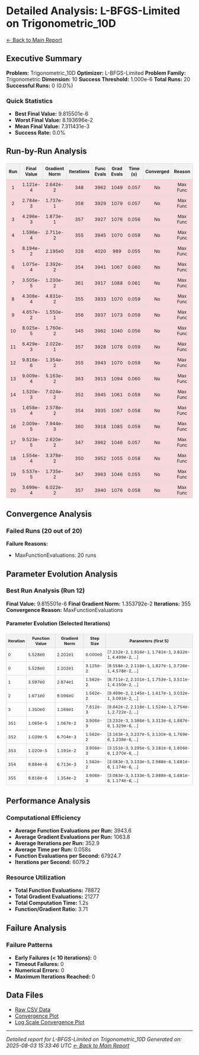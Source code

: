 # Detailed Analysis: L-BFGS-Limited on Trigonometric_10D
[← Back to Main Report](benchmark_report.md)
## Executive Summary
**Problem:** Trigonometric_10D
**Optimizer:** L-BFGS-Limited
**Problem Family:** Trigonometric
**Dimension:** 10
**Success Threshold:** 1.000e-6
**Total Runs:** 20
**Successful Runs:** 0 (0.0%)

### Quick Statistics
* **Best Final Value:** 9.815501e-6
* **Worst Final Value:** 8.193696e-2
* **Mean Final Value:** 7.311431e-3
* **Success Rate:** 0.0%


## Run-by-Run Analysis
<table style="border-collapse: collapse; width: 100%; margin: 20px 0; font-size: 12px;">
<tr style="background-color: #f2f2f2;">
<th style="border: 1px solid #ddd; padding: 6px; text-align: center;">Run</th>
<th style="border: 1px solid #ddd; padding: 6px; text-align: center;">Final Value</th>
<th style="border: 1px solid #ddd; padding: 6px; text-align: center;">Gradient Norm</th>
<th style="border: 1px solid #ddd; padding: 6px; text-align: center;">Iterations</th>
<th style="border: 1px solid #ddd; padding: 6px; text-align: center;">Func Evals</th>
<th style="border: 1px solid #ddd; padding: 6px; text-align: center;">Grad Evals</th>
<th style="border: 1px solid #ddd; padding: 6px; text-align: center;">Time (s)</th>
<th style="border: 1px solid #ddd; padding: 6px; text-align: center;">Converged</th>
<th style="border: 1px solid #ddd; padding: 6px; text-align: center;">Reason</th>
</tr>
<tr style="background-color: #f8d7da;">
<td style="border: 1px solid #ddd; padding: 6px; text-align: center;">1</td>
<td style="border: 1px solid #ddd; padding: 6px; text-align: center;">1.121e-4</td>
<td style="border: 1px solid #ddd; padding: 6px; text-align: center;">2.642e-2</td>
<td style="border: 1px solid #ddd; padding: 6px; text-align: center;">348</td>
<td style="border: 1px solid #ddd; padding: 6px; text-align: center;">3962</td>
<td style="border: 1px solid #ddd; padding: 6px; text-align: center;">1049</td>
<td style="border: 1px solid #ddd; padding: 6px; text-align: center;">0.057</td>
<td style="border: 1px solid #ddd; padding: 6px; text-align: center;">No</td>
<td style="border: 1px solid #ddd; padding: 6px; text-align: center;">Max Func</td>
</tr>
<tr style="background-color: #f8d7da;">
<td style="border: 1px solid #ddd; padding: 6px; text-align: center;">2</td>
<td style="border: 1px solid #ddd; padding: 6px; text-align: center;">2.784e-3</td>
<td style="border: 1px solid #ddd; padding: 6px; text-align: center;">1.737e-1</td>
<td style="border: 1px solid #ddd; padding: 6px; text-align: center;">358</td>
<td style="border: 1px solid #ddd; padding: 6px; text-align: center;">3929</td>
<td style="border: 1px solid #ddd; padding: 6px; text-align: center;">1079</td>
<td style="border: 1px solid #ddd; padding: 6px; text-align: center;">0.057</td>
<td style="border: 1px solid #ddd; padding: 6px; text-align: center;">No</td>
<td style="border: 1px solid #ddd; padding: 6px; text-align: center;">Max Func</td>
</tr>
<tr style="background-color: #f8d7da;">
<td style="border: 1px solid #ddd; padding: 6px; text-align: center;">3</td>
<td style="border: 1px solid #ddd; padding: 6px; text-align: center;">4.296e-3</td>
<td style="border: 1px solid #ddd; padding: 6px; text-align: center;">1.873e-1</td>
<td style="border: 1px solid #ddd; padding: 6px; text-align: center;">357</td>
<td style="border: 1px solid #ddd; padding: 6px; text-align: center;">3927</td>
<td style="border: 1px solid #ddd; padding: 6px; text-align: center;">1076</td>
<td style="border: 1px solid #ddd; padding: 6px; text-align: center;">0.056</td>
<td style="border: 1px solid #ddd; padding: 6px; text-align: center;">No</td>
<td style="border: 1px solid #ddd; padding: 6px; text-align: center;">Max Func</td>
</tr>
<tr style="background-color: #f8d7da;">
<td style="border: 1px solid #ddd; padding: 6px; text-align: center;">4</td>
<td style="border: 1px solid #ddd; padding: 6px; text-align: center;">1.596e-4</td>
<td style="border: 1px solid #ddd; padding: 6px; text-align: center;">2.711e-2</td>
<td style="border: 1px solid #ddd; padding: 6px; text-align: center;">355</td>
<td style="border: 1px solid #ddd; padding: 6px; text-align: center;">3945</td>
<td style="border: 1px solid #ddd; padding: 6px; text-align: center;">1070</td>
<td style="border: 1px solid #ddd; padding: 6px; text-align: center;">0.059</td>
<td style="border: 1px solid #ddd; padding: 6px; text-align: center;">No</td>
<td style="border: 1px solid #ddd; padding: 6px; text-align: center;">Max Func</td>
</tr>
<tr style="background-color: #f8d7da;">
<td style="border: 1px solid #ddd; padding: 6px; text-align: center;">5</td>
<td style="border: 1px solid #ddd; padding: 6px; text-align: center;">8.194e-2</td>
<td style="border: 1px solid #ddd; padding: 6px; text-align: center;">2.195e0</td>
<td style="border: 1px solid #ddd; padding: 6px; text-align: center;">328</td>
<td style="border: 1px solid #ddd; padding: 6px; text-align: center;">4020</td>
<td style="border: 1px solid #ddd; padding: 6px; text-align: center;">989</td>
<td style="border: 1px solid #ddd; padding: 6px; text-align: center;">0.055</td>
<td style="border: 1px solid #ddd; padding: 6px; text-align: center;">No</td>
<td style="border: 1px solid #ddd; padding: 6px; text-align: center;">Max Func</td>
</tr>
<tr style="background-color: #f8d7da;">
<td style="border: 1px solid #ddd; padding: 6px; text-align: center;">6</td>
<td style="border: 1px solid #ddd; padding: 6px; text-align: center;">1.075e-4</td>
<td style="border: 1px solid #ddd; padding: 6px; text-align: center;">2.392e-2</td>
<td style="border: 1px solid #ddd; padding: 6px; text-align: center;">354</td>
<td style="border: 1px solid #ddd; padding: 6px; text-align: center;">3941</td>
<td style="border: 1px solid #ddd; padding: 6px; text-align: center;">1067</td>
<td style="border: 1px solid #ddd; padding: 6px; text-align: center;">0.060</td>
<td style="border: 1px solid #ddd; padding: 6px; text-align: center;">No</td>
<td style="border: 1px solid #ddd; padding: 6px; text-align: center;">Max Func</td>
</tr>
<tr style="background-color: #f8d7da;">
<td style="border: 1px solid #ddd; padding: 6px; text-align: center;">7</td>
<td style="border: 1px solid #ddd; padding: 6px; text-align: center;">3.505e-5</td>
<td style="border: 1px solid #ddd; padding: 6px; text-align: center;">1.230e-2</td>
<td style="border: 1px solid #ddd; padding: 6px; text-align: center;">361</td>
<td style="border: 1px solid #ddd; padding: 6px; text-align: center;">3917</td>
<td style="border: 1px solid #ddd; padding: 6px; text-align: center;">1088</td>
<td style="border: 1px solid #ddd; padding: 6px; text-align: center;">0.061</td>
<td style="border: 1px solid #ddd; padding: 6px; text-align: center;">No</td>
<td style="border: 1px solid #ddd; padding: 6px; text-align: center;">Max Func</td>
</tr>
<tr style="background-color: #f8d7da;">
<td style="border: 1px solid #ddd; padding: 6px; text-align: center;">8</td>
<td style="border: 1px solid #ddd; padding: 6px; text-align: center;">4.308e-4</td>
<td style="border: 1px solid #ddd; padding: 6px; text-align: center;">4.831e-2</td>
<td style="border: 1px solid #ddd; padding: 6px; text-align: center;">355</td>
<td style="border: 1px solid #ddd; padding: 6px; text-align: center;">3933</td>
<td style="border: 1px solid #ddd; padding: 6px; text-align: center;">1070</td>
<td style="border: 1px solid #ddd; padding: 6px; text-align: center;">0.059</td>
<td style="border: 1px solid #ddd; padding: 6px; text-align: center;">No</td>
<td style="border: 1px solid #ddd; padding: 6px; text-align: center;">Max Func</td>
</tr>
<tr style="background-color: #f8d7da;">
<td style="border: 1px solid #ddd; padding: 6px; text-align: center;">9</td>
<td style="border: 1px solid #ddd; padding: 6px; text-align: center;">4.657e-2</td>
<td style="border: 1px solid #ddd; padding: 6px; text-align: center;">1.550e-1</td>
<td style="border: 1px solid #ddd; padding: 6px; text-align: center;">356</td>
<td style="border: 1px solid #ddd; padding: 6px; text-align: center;">3937</td>
<td style="border: 1px solid #ddd; padding: 6px; text-align: center;">1073</td>
<td style="border: 1px solid #ddd; padding: 6px; text-align: center;">0.059</td>
<td style="border: 1px solid #ddd; padding: 6px; text-align: center;">No</td>
<td style="border: 1px solid #ddd; padding: 6px; text-align: center;">Max Func</td>
</tr>
<tr style="background-color: #f8d7da;">
<td style="border: 1px solid #ddd; padding: 6px; text-align: center;">10</td>
<td style="border: 1px solid #ddd; padding: 6px; text-align: center;">8.025e-5</td>
<td style="border: 1px solid #ddd; padding: 6px; text-align: center;">1.760e-2</td>
<td style="border: 1px solid #ddd; padding: 6px; text-align: center;">345</td>
<td style="border: 1px solid #ddd; padding: 6px; text-align: center;">3962</td>
<td style="border: 1px solid #ddd; padding: 6px; text-align: center;">1040</td>
<td style="border: 1px solid #ddd; padding: 6px; text-align: center;">0.056</td>
<td style="border: 1px solid #ddd; padding: 6px; text-align: center;">No</td>
<td style="border: 1px solid #ddd; padding: 6px; text-align: center;">Max Func</td>
</tr>
<tr style="background-color: #f8d7da;">
<td style="border: 1px solid #ddd; padding: 6px; text-align: center;">11</td>
<td style="border: 1px solid #ddd; padding: 6px; text-align: center;">6.429e-3</td>
<td style="border: 1px solid #ddd; padding: 6px; text-align: center;">2.022e-1</td>
<td style="border: 1px solid #ddd; padding: 6px; text-align: center;">357</td>
<td style="border: 1px solid #ddd; padding: 6px; text-align: center;">3928</td>
<td style="border: 1px solid #ddd; padding: 6px; text-align: center;">1076</td>
<td style="border: 1px solid #ddd; padding: 6px; text-align: center;">0.059</td>
<td style="border: 1px solid #ddd; padding: 6px; text-align: center;">No</td>
<td style="border: 1px solid #ddd; padding: 6px; text-align: center;">Max Func</td>
</tr>
<tr style="background-color: #f8d7da;">
<td style="border: 1px solid #ddd; padding: 6px; text-align: center;">12</td>
<td style="border: 1px solid #ddd; padding: 6px; text-align: center;">9.816e-6</td>
<td style="border: 1px solid #ddd; padding: 6px; text-align: center;">1.354e-2</td>
<td style="border: 1px solid #ddd; padding: 6px; text-align: center;">355</td>
<td style="border: 1px solid #ddd; padding: 6px; text-align: center;">3943</td>
<td style="border: 1px solid #ddd; padding: 6px; text-align: center;">1070</td>
<td style="border: 1px solid #ddd; padding: 6px; text-align: center;">0.059</td>
<td style="border: 1px solid #ddd; padding: 6px; text-align: center;">No</td>
<td style="border: 1px solid #ddd; padding: 6px; text-align: center;">Max Func</td>
</tr>
<tr style="background-color: #f8d7da;">
<td style="border: 1px solid #ddd; padding: 6px; text-align: center;">13</td>
<td style="border: 1px solid #ddd; padding: 6px; text-align: center;">9.009e-4</td>
<td style="border: 1px solid #ddd; padding: 6px; text-align: center;">5.163e-2</td>
<td style="border: 1px solid #ddd; padding: 6px; text-align: center;">363</td>
<td style="border: 1px solid #ddd; padding: 6px; text-align: center;">3913</td>
<td style="border: 1px solid #ddd; padding: 6px; text-align: center;">1094</td>
<td style="border: 1px solid #ddd; padding: 6px; text-align: center;">0.060</td>
<td style="border: 1px solid #ddd; padding: 6px; text-align: center;">No</td>
<td style="border: 1px solid #ddd; padding: 6px; text-align: center;">Max Func</td>
</tr>
<tr style="background-color: #f8d7da;">
<td style="border: 1px solid #ddd; padding: 6px; text-align: center;">14</td>
<td style="border: 1px solid #ddd; padding: 6px; text-align: center;">1.520e-3</td>
<td style="border: 1px solid #ddd; padding: 6px; text-align: center;">7.024e-2</td>
<td style="border: 1px solid #ddd; padding: 6px; text-align: center;">352</td>
<td style="border: 1px solid #ddd; padding: 6px; text-align: center;">3945</td>
<td style="border: 1px solid #ddd; padding: 6px; text-align: center;">1061</td>
<td style="border: 1px solid #ddd; padding: 6px; text-align: center;">0.059</td>
<td style="border: 1px solid #ddd; padding: 6px; text-align: center;">No</td>
<td style="border: 1px solid #ddd; padding: 6px; text-align: center;">Max Func</td>
</tr>
<tr style="background-color: #f8d7da;">
<td style="border: 1px solid #ddd; padding: 6px; text-align: center;">15</td>
<td style="border: 1px solid #ddd; padding: 6px; text-align: center;">1.658e-4</td>
<td style="border: 1px solid #ddd; padding: 6px; text-align: center;">2.578e-2</td>
<td style="border: 1px solid #ddd; padding: 6px; text-align: center;">354</td>
<td style="border: 1px solid #ddd; padding: 6px; text-align: center;">3935</td>
<td style="border: 1px solid #ddd; padding: 6px; text-align: center;">1067</td>
<td style="border: 1px solid #ddd; padding: 6px; text-align: center;">0.058</td>
<td style="border: 1px solid #ddd; padding: 6px; text-align: center;">No</td>
<td style="border: 1px solid #ddd; padding: 6px; text-align: center;">Max Func</td>
</tr>
<tr style="background-color: #f8d7da;">
<td style="border: 1px solid #ddd; padding: 6px; text-align: center;">16</td>
<td style="border: 1px solid #ddd; padding: 6px; text-align: center;">2.009e-5</td>
<td style="border: 1px solid #ddd; padding: 6px; text-align: center;">7.944e-3</td>
<td style="border: 1px solid #ddd; padding: 6px; text-align: center;">360</td>
<td style="border: 1px solid #ddd; padding: 6px; text-align: center;">3918</td>
<td style="border: 1px solid #ddd; padding: 6px; text-align: center;">1085</td>
<td style="border: 1px solid #ddd; padding: 6px; text-align: center;">0.059</td>
<td style="border: 1px solid #ddd; padding: 6px; text-align: center;">No</td>
<td style="border: 1px solid #ddd; padding: 6px; text-align: center;">Max Func</td>
</tr>
<tr style="background-color: #f8d7da;">
<td style="border: 1px solid #ddd; padding: 6px; text-align: center;">17</td>
<td style="border: 1px solid #ddd; padding: 6px; text-align: center;">9.523e-5</td>
<td style="border: 1px solid #ddd; padding: 6px; text-align: center;">2.620e-2</td>
<td style="border: 1px solid #ddd; padding: 6px; text-align: center;">347</td>
<td style="border: 1px solid #ddd; padding: 6px; text-align: center;">3962</td>
<td style="border: 1px solid #ddd; padding: 6px; text-align: center;">1046</td>
<td style="border: 1px solid #ddd; padding: 6px; text-align: center;">0.057</td>
<td style="border: 1px solid #ddd; padding: 6px; text-align: center;">No</td>
<td style="border: 1px solid #ddd; padding: 6px; text-align: center;">Max Func</td>
</tr>
<tr style="background-color: #f8d7da;">
<td style="border: 1px solid #ddd; padding: 6px; text-align: center;">18</td>
<td style="border: 1px solid #ddd; padding: 6px; text-align: center;">1.554e-4</td>
<td style="border: 1px solid #ddd; padding: 6px; text-align: center;">3.378e-2</td>
<td style="border: 1px solid #ddd; padding: 6px; text-align: center;">350</td>
<td style="border: 1px solid #ddd; padding: 6px; text-align: center;">3952</td>
<td style="border: 1px solid #ddd; padding: 6px; text-align: center;">1055</td>
<td style="border: 1px solid #ddd; padding: 6px; text-align: center;">0.058</td>
<td style="border: 1px solid #ddd; padding: 6px; text-align: center;">No</td>
<td style="border: 1px solid #ddd; padding: 6px; text-align: center;">Max Func</td>
</tr>
<tr style="background-color: #f8d7da;">
<td style="border: 1px solid #ddd; padding: 6px; text-align: center;">19</td>
<td style="border: 1px solid #ddd; padding: 6px; text-align: center;">5.537e-5</td>
<td style="border: 1px solid #ddd; padding: 6px; text-align: center;">1.735e-2</td>
<td style="border: 1px solid #ddd; padding: 6px; text-align: center;">347</td>
<td style="border: 1px solid #ddd; padding: 6px; text-align: center;">3963</td>
<td style="border: 1px solid #ddd; padding: 6px; text-align: center;">1046</td>
<td style="border: 1px solid #ddd; padding: 6px; text-align: center;">0.055</td>
<td style="border: 1px solid #ddd; padding: 6px; text-align: center;">No</td>
<td style="border: 1px solid #ddd; padding: 6px; text-align: center;">Max Func</td>
</tr>
<tr style="background-color: #f8d7da;">
<td style="border: 1px solid #ddd; padding: 6px; text-align: center;">20</td>
<td style="border: 1px solid #ddd; padding: 6px; text-align: center;">3.699e-4</td>
<td style="border: 1px solid #ddd; padding: 6px; text-align: center;">6.022e-2</td>
<td style="border: 1px solid #ddd; padding: 6px; text-align: center;">357</td>
<td style="border: 1px solid #ddd; padding: 6px; text-align: center;">3940</td>
<td style="border: 1px solid #ddd; padding: 6px; text-align: center;">1076</td>
<td style="border: 1px solid #ddd; padding: 6px; text-align: center;">0.058</td>
<td style="border: 1px solid #ddd; padding: 6px; text-align: center;">No</td>
<td style="border: 1px solid #ddd; padding: 6px; text-align: center;">Max Func</td>
</tr>
</table>

## Convergence Analysis

### Failed Runs (20 out of 20)

**Failure Reasons:**
- MaxFunctionEvaluations: 20 runs

## Parameter Evolution Analysis

### Best Run Analysis (Run 12)
**Final Value:** 9.815501e-6
**Final Gradient Norm:** 1.353792e-2
**Iterations:** 355
**Convergence Reason:** MaxFunctionEvaluations

#### Parameter Evolution (Selected Iterations)

<table style="border-collapse: collapse; width: 100%; margin: 20px 0; font-size: 11px;">
<tr style="background-color: #f2f2f2;">
<th style="border: 1px solid #ddd; padding: 4px;">Iteration</th>
<th style="border: 1px solid #ddd; padding: 4px;">Function Value</th>
<th style="border: 1px solid #ddd; padding: 4px;">Gradient Norm</th>
<th style="border: 1px solid #ddd; padding: 4px;">Step Size</th>
<th style="border: 1px solid #ddd; padding: 4px;">Parameters (first 5)</th>
</tr>
<tr><td style="border: 1px solid #ddd; padding: 4px;">0</td><td style="border: 1px solid #ddd; padding: 4px;">5.528e0</td><td style="border: 1px solid #ddd; padding: 4px;">2.202e1</td><td style="border: 1px solid #ddd; padding: 4px;">0.000e0</td><td style="border: 1px solid #ddd; padding: 4px;">[7.232e-2, 1.916e-1, 1.781e-1, 3.832e-1, 4.499e-2, ...]</td></tr>
<tr><td style="border: 1px solid #ddd; padding: 4px;">0</td><td style="border: 1px solid #ddd; padding: 4px;">5.528e0</td><td style="border: 1px solid #ddd; padding: 4px;">2.202e1</td><td style="border: 1px solid #ddd; padding: 4px;">3.125e-2</td><td style="border: 1px solid #ddd; padding: 4px;">[8.558e-2, 2.116e-1, 1.827e-1, 3.726e-1, 4.578e-2, ...]</td></tr>
<tr><td style="border: 1px solid #ddd; padding: 4px;">1</td><td style="border: 1px solid #ddd; padding: 4px;">3.597e0</td><td style="border: 1px solid #ddd; padding: 4px;">2.874e1</td><td style="border: 1px solid #ddd; padding: 4px;">1.562e-2</td><td style="border: 1px solid #ddd; padding: 4px;">[8.711e-2, 2.101e-1, 1.753e-1, 3.511e-1, 4.150e-2, ...]</td></tr>
<tr><td style="border: 1px solid #ddd; padding: 4px;">2</td><td style="border: 1px solid #ddd; padding: 4px;">1.671e0</td><td style="border: 1px solid #ddd; padding: 4px;">9.096e0</td><td style="border: 1px solid #ddd; padding: 4px;">1.562e-2</td><td style="border: 1px solid #ddd; padding: 4px;">[9.499e-2, 2.145e-1, 1.617e-1, 3.032e-1, 3.091e-2, ...]</td></tr>
<tr><td style="border: 1px solid #ddd; padding: 4px;">3</td><td style="border: 1px solid #ddd; padding: 4px;">1.350e0</td><td style="border: 1px solid #ddd; padding: 4px;">1.166e1</td><td style="border: 1px solid #ddd; padding: 4px;">7.812e-3</td><td style="border: 1px solid #ddd; padding: 4px;">[9.642e-2, 2.118e-1, 1.524e-1, 2.754e-1, 2.722e-2, ...]</td></tr>
<tr><td style="border: 1px solid #ddd; padding: 4px;">351</td><td style="border: 1px solid #ddd; padding: 4px;">1.065e-5</td><td style="border: 1px solid #ddd; padding: 4px;">1.067e-2</td><td style="border: 1px solid #ddd; padding: 4px;">3.906e-3</td><td style="border: 1px solid #ddd; padding: 4px;">[3.232e-3, 3.386e-5, 3.313e-6, 1.887e-6, 1.329e-6, ...]</td></tr>
<tr><td style="border: 1px solid #ddd; padding: 4px;">352</td><td style="border: 1px solid #ddd; padding: 4px;">1.039e-5</td><td style="border: 1px solid #ddd; padding: 4px;">6.704e-3</td><td style="border: 1px solid #ddd; padding: 4px;">1.562e-2</td><td style="border: 1px solid #ddd; padding: 4px;">[3.163e-3, 3.237e-5, 3.130e-6, 1.769e-6, 1.238e-6, ...]</td></tr>
<tr><td style="border: 1px solid #ddd; padding: 4px;">353</td><td style="border: 1px solid #ddd; padding: 4px;">1.020e-5</td><td style="border: 1px solid #ddd; padding: 4px;">1.191e-2</td><td style="border: 1px solid #ddd; padding: 4px;">3.906e-3</td><td style="border: 1px solid #ddd; padding: 4px;">[3.151e-3, 3.295e-5, 3.181e-6, 1.806e-6, 1.270e-6, ...]</td></tr>
<tr><td style="border: 1px solid #ddd; padding: 4px;">354</td><td style="border: 1px solid #ddd; padding: 4px;">9.884e-6</td><td style="border: 1px solid #ddd; padding: 4px;">6.713e-3</td><td style="border: 1px solid #ddd; padding: 4px;">1.562e-2</td><td style="border: 1px solid #ddd; padding: 4px;">[3.083e-3, 3.133e-5, 2.988e-6, 1.681e-6, 1.174e-6, ...]</td></tr>
<tr><td style="border: 1px solid #ddd; padding: 4px;">355</td><td style="border: 1px solid #ddd; padding: 4px;">9.816e-6</td><td style="border: 1px solid #ddd; padding: 4px;">1.354e-2</td><td style="border: 1px solid #ddd; padding: 4px;">3.906e-3</td><td style="border: 1px solid #ddd; padding: 4px;">[3.083e-3, 3.133e-5, 2.988e-6, 1.681e-6, 1.174e-6, ...]</td></tr>
</table>

## Performance Analysis

### Computational Efficiency
- **Average Function Evaluations per Run:** 3943.6
- **Average Gradient Evaluations per Run:** 1063.8
- **Average Iterations per Run:** 352.9
- **Average Time per Run:** 0.058s
- **Function Evaluations per Second:** 67924.7
- **Iterations per Second:** 6079.2
### Resource Utilization
- **Total Function Evaluations:** 78872
- **Total Gradient Evaluations:** 21277
- **Total Computation Time:** 1.2s
- **Function/Gradient Ratio:** 3.71
## Failure Analysis

### Failure Patterns
- **Early Failures (< 10 iterations):** 0
- **Timeout Failures:** 0
- **Numerical Errors:** 0
- **Maximum Iterations Reached:** 0


## Data Files
* [Raw CSV Data](../data/problems/Trigonometric_10D_results.csv)
* [Convergence Plot](../plots/Trigonometric_10D.png)
* [Log Scale Convergence Plot](../plots/Trigonometric_10D_log.png)


---
*Detailed report for L-BFGS-Limited on Trigonometric_10D*
*Generated on: 2025-08-03 15:33:46 UTC*
*[← Back to Main Report](../benchmark_report.md)*
